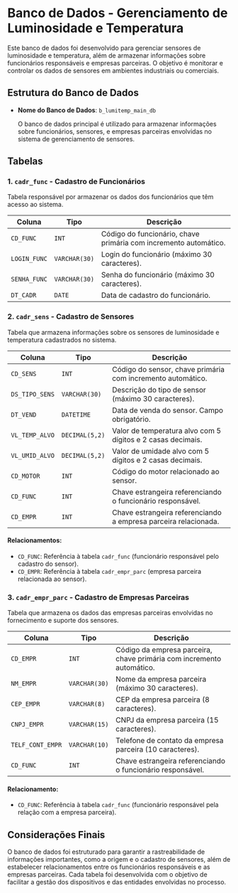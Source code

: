 # Banco de Dados - Gerenciamento de Luminosidade e Temperatura

Este banco de dados foi desenvolvido para gerenciar sensores de luminosidade e temperatura, além de armazenar informações sobre funcionários responsáveis e empresas parceiras. O objetivo é monitorar e controlar os dados de sensores em ambientes industriais ou comerciais.

## Estrutura do Banco de Dados

- **Nome do Banco de Dados**: `b_lumitemp_main_db`
  
  O banco de dados principal é utilizado para armazenar informações sobre funcionários, sensores, e empresas parceiras envolvidas no sistema de gerenciamento de sensores.

## Tabelas

### 1. `cadr_func` - Cadastro de Funcionários

Tabela responsável por armazenar os dados dos funcionários que têm acesso ao sistema.

| Coluna     | Tipo        | Descrição                                               |
|------------|-------------|---------------------------------------------------------|
| `CD_FUNC`  | `INT`       | Código do funcionário, chave primária com incremento automático. |
| `LOGIN_FUNC` | `VARCHAR(30)` | Login do funcionário (máximo 30 caracteres).         |
| `SENHA_FUNC` | `VARCHAR(30)` | Senha do funcionário (máximo 30 caracteres).         |
| `DT_CADR`  | `DATE`      | Data de cadastro do funcionário.                         |

### 2. `cadr_sens` - Cadastro de Sensores

Tabela que armazena informações sobre os sensores de luminosidade e temperatura cadastrados no sistema.

| Coluna          | Tipo          | Descrição                                                     |
|-----------------|---------------|---------------------------------------------------------------|
| `CD_SENS`       | `INT`         | Código do sensor, chave primária com incremento automático.    |
| `DS_TIPO_SENS`  | `VARCHAR(30)` | Descrição do tipo de sensor (máximo 30 caracteres).            |
| `DT_VEND`       | `DATETIME`    | Data de venda do sensor. Campo obrigatório.                    |
| `VL_TEMP_ALVO`  | `DECIMAL(5,2)`| Valor de temperatura alvo com 5 dígitos e 2 casas decimais.    |
| `VL_UMID_ALVO`  | `DECIMAL(5,2)`| Valor de umidade alvo com 5 dígitos e 2 casas decimais.        |
| `CD_MOTOR`      | `INT`         | Código do motor relacionado ao sensor.                         |
| `CD_FUNC`       | `INT`         | Chave estrangeira referenciando o funcionário responsável.     |
| `CD_EMPR`       | `INT`         | Chave estrangeira referenciando a empresa parceira relacionada.|

#### Relacionamentos:
- `CD_FUNC`: Referência à tabela `cadr_func` (funcionário responsável pelo cadastro do sensor).
- `CD_EMPR`: Referência à tabela `cadr_empr_parc` (empresa parceira relacionada ao sensor).

### 3. `cadr_empr_parc` - Cadastro de Empresas Parceiras

Tabela que armazena os dados das empresas parceiras envolvidas no fornecimento e suporte dos sensores.

| Coluna          | Tipo          | Descrição                                                    |
|-----------------|---------------|--------------------------------------------------------------|
| `CD_EMPR`       | `INT`         | Código da empresa parceira, chave primária com incremento automático. |
| `NM_EMPR`       | `VARCHAR(30)` | Nome da empresa parceira (máximo 30 caracteres).              |
| `CEP_EMPR`      | `VARCHAR(8)`  | CEP da empresa parceira (8 caracteres).                      |
| `CNPJ_EMPR`     | `VARCHAR(15)` | CNPJ da empresa parceira (15 caracteres).                    |
| `TELF_CONT_EMPR`| `VARCHAR(10)` | Telefone de contato da empresa parceira (10 caracteres).      |
| `CD_FUNC`       | `INT`         | Chave estrangeira referenciando o funcionário responsável.    |

#### Relacionamento:
- `CD_FUNC`: Referência à tabela `cadr_func` (funcionário responsável pela relação com a empresa parceira).

## Considerações Finais

O banco de dados foi estruturado para garantir a rastreabilidade de informações importantes, como a origem e o cadastro de sensores, além de estabelecer relacionamentos entre os funcionários responsáveis e as empresas parceiras. Cada tabela foi desenvolvida com o objetivo de facilitar a gestão dos dispositivos e das entidades envolvidas no processo.
